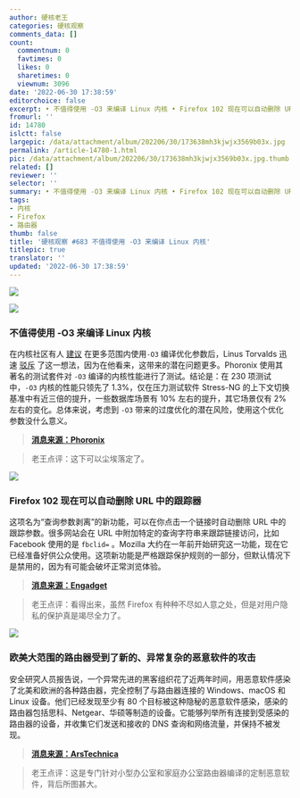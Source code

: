 ```yaml
---
author: 硬核老王
categories: 硬核观察
comments_data: []
count:
  commentnum: 0
  favtimes: 0
  likes: 0
  sharetimes: 0
  viewnum: 3096
date: '2022-06-30 17:38:59'
editorchoice: false
excerpt: • 不值得使用 -O3 来编译 Linux 内核 • Firefox 102 现在可以自动删除 URL 中的跟踪器 • 欧美大范围的路由器受到了新的、异常复杂的恶意软件的攻击
fromurl: ''
id: 14780
islctt: false
largepic: /data/attachment/album/202206/30/173638mh3kjwjx3569b03x.jpg
permalink: /article-14780-1.html
pic: /data/attachment/album/202206/30/173638mh3kjwjx3569b03x.jpg.thumb.jpg
related: []
reviewer: ''
selector: ''
summary: • 不值得使用 -O3 来编译 Linux 内核 • Firefox 102 现在可以自动删除 URL 中的跟踪器 • 欧美大范围的路由器受到了新的、异常复杂的恶意软件的攻击
tags:
- 内核
- Firefox
- 路由器
thumb: false
title: '硬核观察 #683 不值得使用 -O3 来编译 Linux 内核'
titlepic: true
translator: ''
updated: '2022-06-30 17:38:59'
---
```


![](/data/attachment/album/202206/30/173638mh3kjwjx3569b03x.jpg)


![](/data/attachment/album/202206/30/173649mm99bkdw37z97ebk.jpg)


### 不值得使用 -O3 来编译 Linux 内核


在内核社区有人 [建议](/article-14749-1.html) 在更多范围内使用`-O3` 编译优化参数后，Linus Torvalds 迅速 [驳斥](/article-14762-1.html) 了这一想法，因为在他看来，这带来的潜在问题更多。Phoronix 使用其著名的测试套件对 `-O3` 编译的内核性能进行了测试。结论是：在 230 项测试中，`-O3` 内核的性能只领先了 1.3%，仅在压力测试软件 Stress-NG 的上下文切换基准中有近三倍的提升，一些数据库场景有 10% 左右的提升，其它场景仅有 2% 左右的变化。总体来说，考虑到 `-O3` 带来的过度优化的潜在风险，使用这个优化参数没什么意义。



> 
> **[消息来源：Phoronix](https://www.phoronix.com/scan.php?page=article&item=linux-kernel-o3)**
> 
> 
> 



> 
> 老王点评：这下可以尘埃落定了。
> 
> 
> 


![](/data/attachment/album/202206/30/173659gyymhlqmdcmvydmh.jpg)


### Firefox 102 现在可以自动删除 URL 中的跟踪器


这项名为“查询参数剥离”的新功能，可以在你点击一个链接时自动删除 URL 中的跟踪参数。很多网站会在 URL 中附加特定的查询字符串来跟踪链接访问，比如 Facebook 使用的是 `fbclid=` 。Mozilla 大约在一年前开始研究这一功能，现在它已经准备好供公众使用。这项新功能是严格跟踪保护规则的一部分，但默认情况下是禁用的，因为有可能会破坏正常浏览体验。



> 
> **[消息来源：Engadget](https://www.engadget.com/firefox-can-now-automatically-remove-tracking-from-ur-ls-115228742.html)**
> 
> 
> 



> 
> 老王点评：看得出来，虽然 Firefox 有种种不尽如人意之处，但是对用户隐私的保护真是竭尽全力了。
> 
> 
> 


![](/data/attachment/album/202206/30/173711eknx9n7eqgqelqfx.jpg)


### 欧美大范围的路由器受到了新的、异常复杂的恶意软件的攻击


安全研究人员报告说，一个异常先进的黑客组织花了近两年时间，用恶意软件感染了北美和欧洲的各种路由器，完全控制了与路由器连接的 Windows、macOS 和 Linux 设备。他们已经发现至少有 80 个目标被这种隐秘的恶意软件感染，感染的路由器包括思科、Netgear、华硕等制造的设备。它能够列举所有连接到受感染的路由器的设备，并收集它们发送和接收的 DNS 查询和网络流量，并保持不被发现。



> 
> **[消息来源：ArsTechnica](https://arstechnica.com/information-technology/2022/06/a-wide-range-of-routers-are-under-attack-by-new-unusually-sophisticated-malware/)**
> 
> 
> 



> 
> 老王点评：这是专门针对小型办公室和家庭办公室路由器编译的定制恶意软件，背后所图甚大。
> 
> 
>
